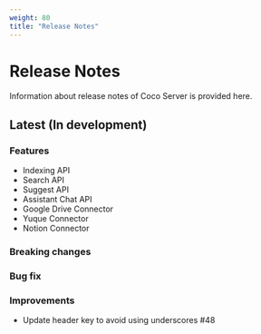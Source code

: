 ```yaml
---
weight: 80
title: "Release Notes"
---
```


# Release Notes

Information about release notes of Coco Server is provided here.

## Latest (In development)

### Features
-  Indexing API
-  Search API
-  Suggest API
-  Assistant Chat API
-  Google Drive Connector
-  Yuque Connector
-  Notion Connector

### Breaking changes

### Bug fix

### Improvements
- Update header key to avoid using underscores #48


